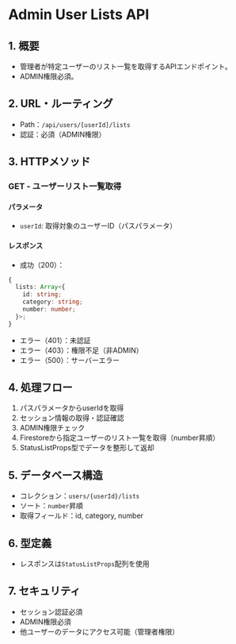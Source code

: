 # Admin User Lists API

## 1. 概要

- 管理者が特定ユーザーのリスト一覧を取得するAPIエンドポイント。
- ADMIN権限必須。

## 2. URL・ルーティング

- Path：`/api/users/[userId]/lists`
- 認証：必須（ADMIN権限）

## 3. HTTPメソッド

### GET - ユーザーリスト一覧取得

#### パラメータ
- `userId`: 取得対象のユーザーID（パスパラメータ）

#### レスポンス
- 成功（200）：
```typescript
{
  lists: Array<{
    id: string;
    category: string;
    number: number;
  }>;
}
```
- エラー（401）：未認証
- エラー（403）：権限不足（非ADMIN）
- エラー（500）：サーバーエラー

## 4. 処理フロー

1. パスパラメータからuserIdを取得
2. セッション情報の取得・認証確認
3. ADMIN権限チェック
4. Firestoreから指定ユーザーのリスト一覧を取得（number昇順）
5. StatusListProps型でデータを整形して返却

## 5. データベース構造

- コレクション：`users/{userId}/lists`
- ソート：`number`昇順
- 取得フィールド：id, category, number

## 6. 型定義

- レスポンスは`StatusListProps`配列を使用

## 7. セキュリティ

- セッション認証必須
- ADMIN権限必須
- 他ユーザーのデータにアクセス可能（管理者権限）
